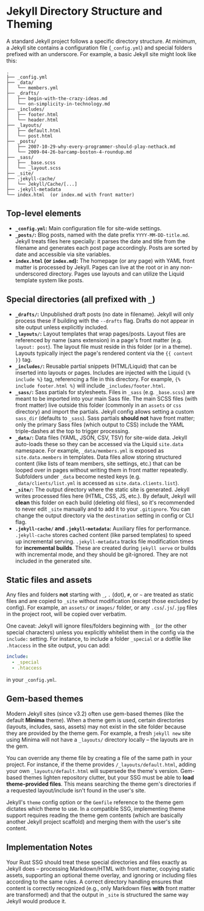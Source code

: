 # Jekyll Directory Structure and Theming

A standard Jekyll project follows a specific directory structure. At minimum, a Jekyll site contains a configuration file (`_config.yml`) and special folders prefixed with an underscore. For example, a basic Jekyll site might look like this:

```plaintext
.
├── _config.yml
├── _data/
│   └── members.yml
├── _drafts/
│   ├── begin-with-the-crazy-ideas.md
│   └── on-simplicity-in-technology.md
├── _includes/
│   ├── footer.html
│   └── header.html
├── _layouts/
│   ├── default.html
│   └── post.html
├── _posts/
│   ├── 2007-10-29-why-every-programmer-should-play-nethack.md
│   └── 2009-04-26-barcamp-boston-4-roundup.md
├── _sass/
│   ├── _base.scss
│   └── _layout.scss
├── _site/
├── .jekyll-cache/
│   └── Jekyll/Cache/[...]
├── .jekyll-metadata
└── index.html  (or index.md with front matter)
```

## Top-level elements

* **`_config.yml`:** Main configuration file for site-wide settings.
* **`_posts/`:** Blog posts, named with the date prefix `YYYY-MM-DD-title.md`. Jekyll treats files here specially: it parses the date and title from the filename and generates each post page accordingly. Posts are sorted by date and accessible via site variables.
* **`index.html` (or `index.md`):** The homepage (or any page) with YAML front matter is processed by Jekyll. Pages can live at the root or in any non-underscored directory. Pages use layouts and can utilize the Liquid template system like posts.

## Special directories (all prefixed with `_`)

* **`_drafts/`:** Unpublished draft posts (no date in filename). Jekyll will only process these if building with the `--drafts` flag. Drafts do not appear in site output unless explicitly included.
* **`_layouts/`:** Layout templates that wrap pages/posts. Layout files are referenced by name (sans extension) in a page's front matter (e.g. `layout: post`). The layout file must reside in this folder (or in a theme). Layouts typically inject the page's rendered content via the `{{ content }}` tag.
* **`_includes/`:** Reusable partial snippets (HTML/Liquid) that can be inserted into layouts or pages. Includes are injected with the Liquid `{% include %}` tag, referencing a file in this directory. For example, `{% include footer.html %}` will include `_includes/footer.html`.
* **`_sass/`:** Sass partials for stylesheets. Files in `_sass` (e.g. `_base.scss`) are meant to be imported into your main Sass file. The main SCSS files (with front matter) live outside this folder (commonly in an `assets` or `css` directory) and import the partials. Jekyll config allows setting a custom `sass_dir` (defaults to `_sass`). Sass partials **should not** have front matter; only the primary Sass files (which output to CSS) include the YAML triple-dashes at the top to trigger processing.
* **`_data/`:** Data files (YAML, JSON, CSV, TSV) for site-wide data. Jekyll auto-loads these so they can be accessed via the Liquid `site.data` namespace. For example, `_data/members.yml` is exposed as `site.data.members` in templates. Data files allow storing structured content (like lists of team members, site settings, etc.) that can be looped over in pages without writing them in front matter repeatedly. Subfolders under `_data` become nested keys (e.g. `_data/clients/list.yml` is accessed as `site.data.clients.list`).
* **`_site/`:** The output directory where the static site is generated. Jekyll writes processed files here (HTML, CSS, JS, etc.). By default, Jekyll will **clean** this folder on each build (deleting old files), so it's recommended to never edit `_site` manually and to add it to your `.gitignore`. You can change the output directory via the `destination` setting in config or CLI flag.
* **`.jekyll-cache/` and `.jekyll-metadata`:** Auxiliary files for performance. `.jekyll-cache` stores cached content (like parsed templates) to speed up incremental serving. `.jekyll-metadata` tracks file modification times for **incremental builds**. These are created during `jekyll serve` or builds with incremental mode, and they should be git-ignored. They are not included in the generated site.

## Static files and assets

Any files and folders **not** starting with `_`, `.` (dot), `#`, or `~` are treated as static files and are copied to `_site` without modification (except those excluded by config). For example, an `assets/` or `images/` folder, or any `.css`/`.js`/`.jpg` files in the project root, will be copied over verbatim. 

One caveat: Jekyll will ignore files/folders beginning with `_` (or the other special characters) unless you explicitly whitelist them in the config via the `include:` setting. For instance, to include a folder `_special` or a dotfile like `.htaccess` in the site output, you can add:

```yaml
include:
  - _special
  - .htaccess
```

in your `_config.yml`.

## Gem-based themes

Modern Jekyll sites (since v3.2) often use gem-based themes (like the default **Minima** theme). When a theme gem is used, certain directories (layouts, includes, sass, assets) may not exist in the site folder because they are provided by the theme gem. For example, a fresh `jekyll new` site using Minima will not have a `_layouts/` directory locally – the layouts are in the gem. 

You can override any theme file by creating a file of the same path in your project. For instance, if the theme provides `/_layouts/default.html`, adding your own `_layouts/default.html` will supersede the theme's version. Gem-based themes lighten repository clutter, but your SSG must be able to **load theme-provided files**. This means searching the theme gem's directories if a requested layout/include isn't found in the user's site.

Jekyll's `theme` config option or the `Gemfile` reference to the theme gem dictates which theme to use. In a compatible SSG, implementing theme support requires reading the theme gem contents (which are basically another Jekyll project scaffold) and merging them with the user's site content.

## Implementation Notes

Your Rust SSG should treat these special directories and files exactly as Jekyll does – processing Markdown/HTML with front matter, copying static assets, supporting an optional theme overlay, and ignoring or including files according to the same rules. A correct directory handling ensures that content is correctly recognized (e.g., only Markdown files **with** front matter are transformed) and that the output in `_site` is structured the same way Jekyll would produce it. 